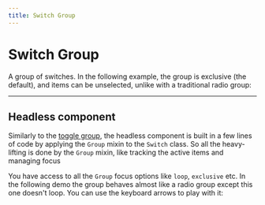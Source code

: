```yaml
---
title: Switch Group
---
```


<script lang="ts">
  import Demo from "$components/Demo.svelte";
  import Highlighter from "$components/Highlighter.svelte";
</script>

# Switch Group

A group of switches. In the following example, the group is exclusive (the default), and items can be unselected, unlike with a traditional radio group:

<Demo file="./switchGroupComponent.svelte" value="result" />

---

## Headless component

Similarly to the [toggle group](/components/toggle-group), the headless component is built in a few lines of code by applying the `Group` mixin to the `Switch` class. So all the heavy-lifting is done by the `Group` mixin, like tracking the active items and managing focus

<Highlighter file="./switch-group.svelte.ts" />

You have access to all the `Group` focus options like `loop`, `exclusive` etc. In the following demo the group behaves almost like a radio group except this one doesn't loop. You can use the keyboard arrows to play with it:

<Demo file="./switchGroupHeadless.svelte" value="result" />
